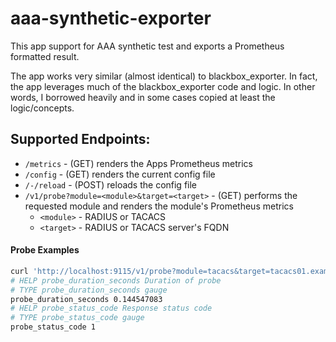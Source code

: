 # aaa-synthetic-exporter
This app support for AAA synthetic test and exports a Prometheus formatted result.

The app works very similar (almost identical) to blackbox_exporter. In fact,
the app leverages much of the blackbox_exporter code and logic.  In other words,
I borrowed heavily and in some cases copied at least the logic/concepts.

## Supported Endpoints:
* `/metrics` - (GET) renders the Apps Prometheus metrics
* `/config` - (GET) renders the current config file
* `/-/reload` - (POST) reloads the config file
* `/v1/probe?module=<module>&target=<target>` - (GET) performs the requested module and renders the module's Prometheus metrics
    * `<module>` - RADIUS or TACACS
    * `<target>` - RADIUS or TACACS server's FQDN

#### Probe Examples
```bash
curl 'http://localhost:9115/v1/probe?module=tacacs&target=tacacs01.example.net'
# HELP probe_duration_seconds Duration of probe
# TYPE probe_duration_seconds gauge
probe_duration_seconds 0.144547083
# HELP probe_status_code Response status code
# TYPE probe_status_code gauge
probe_status_code 1
```
